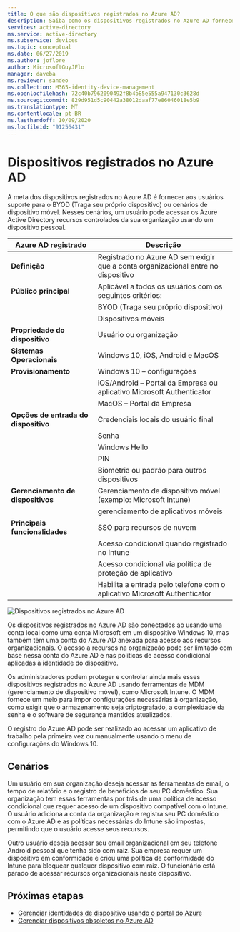 ```yaml
---
title: O que são dispositivos registrados no Azure AD?
description: Saiba como os dispositivos registrados no Azure AD fornecem aos usuários suporte para o BYOD (Traga seu próprio dispositivo) ou cenários de dispositivo móvel.
services: active-directory
ms.service: active-directory
ms.subservice: devices
ms.topic: conceptual
ms.date: 06/27/2019
ms.author: joflore
author: MicrosoftGuyJFlo
manager: daveba
ms.reviewer: sandeo
ms.collection: M365-identity-device-management
ms.openlocfilehash: 72c40b7962090492f8b4b85e555a947130c3628d
ms.sourcegitcommit: 829d951d5c90442a38012daaf77e86046018e5b9
ms.translationtype: MT
ms.contentlocale: pt-BR
ms.lasthandoff: 10/09/2020
ms.locfileid: "91256431"
---
```

# <a name="azure-ad-registered-devices"></a>Dispositivos registrados no Azure AD

A meta dos dispositivos registrados no Azure AD é fornecer aos usuários suporte para o BYOD (Traga seu próprio dispositivo) ou cenários de dispositivo móvel. Nesses cenários, um usuário pode acessar os Azure Active Directory recursos controlados da sua organização usando um dispositivo pessoal.

| Azure AD registrado | Descrição |
| --- | --- |
| **Definição** | Registrado no Azure AD sem exigir que a conta organizacional entre no dispositivo |
| **Público principal** | Aplicável a todos os usuários com os seguintes critérios: |
|   | BYOD (Traga seu próprio dispositivo) |
|   | Dispositivos móveis |
| **Propriedade do dispositivo** | Usuário ou organização |
| **Sistemas Operacionais** | Windows 10, iOS, Android e MacOS |
| **Provisionamento** | Windows 10 – configurações |
|   | iOS/Android – Portal da Empresa ou aplicativo Microsoft Authenticator |
|   | MacOS – Portal da Empresa |
| **Opções de entrada do dispositivo** | Credenciais locais do usuário final |
|   | Senha |
|   | Windows Hello |
|   | PIN |
|   | Biometria ou padrão para outros dispositivos |
| **Gerenciamento de dispositivos** | Gerenciamento de dispositivo móvel (exemplo: Microsoft Intune) |
|   | gerenciamento de aplicativos móveis |
| **Principais funcionalidades** | SSO para recursos de nuvem |
|   | Acesso condicional quando registrado no Intune |
|   | Acesso condicional via política de proteção de aplicativo |
|   | Habilita a entrada pelo telefone com o aplicativo Microsoft Authenticator |

![Dispositivos registrados no Azure AD](./media/concept-azure-ad-register/azure-ad-registered-device.png)

Os dispositivos registrados no Azure AD são conectados ao usando uma conta local como uma conta Microsoft em um dispositivo Windows 10, mas também têm uma conta do Azure AD anexada para acesso aos recursos organizacionais. O acesso a recursos na organização pode ser limitado com base nessa conta do Azure AD e nas políticas de acesso condicional aplicadas à identidade do dispositivo.

Os administradores podem proteger e controlar ainda mais esses dispositivos registrados no Azure AD usando ferramentas de MDM (gerenciamento de dispositivo móvel), como Microsoft Intune. O MDM fornece um meio para impor configurações necessárias à organização, como exigir que o armazenamento seja criptografado, a complexidade da senha e o software de segurança mantidos atualizados. 

O registro do Azure AD pode ser realizado ao acessar um aplicativo de trabalho pela primeira vez ou manualmente usando o menu de configurações do Windows 10. 

## <a name="scenarios"></a>Cenários

Um usuário em sua organização deseja acessar as ferramentas de email, o tempo de relatório e o registro de benefícios de seu PC doméstico. Sua organização tem essas ferramentas por trás de uma política de acesso condicional que requer acesso de um dispositivo compatível com o Intune. O usuário adiciona a conta da organização e registra seu PC doméstico com o Azure AD e as políticas necessárias do Intune são impostas, permitindo que o usuário acesse seus recursos.

Outro usuário deseja acessar seu email organizacional em seu telefone Android pessoal que tenha sido com raiz. Sua empresa requer um dispositivo em conformidade e criou uma política de conformidade do Intune para bloquear qualquer dispositivo com raiz. O funcionário está parado de acessar recursos organizacionais neste dispositivo.

## <a name="next-steps"></a>Próximas etapas

- [Gerenciar identidades de dispositivo usando o portal do Azure](device-management-azure-portal.md)
- [Gerenciar dispositivos obsoletos no Azure AD](manage-stale-devices.md)
